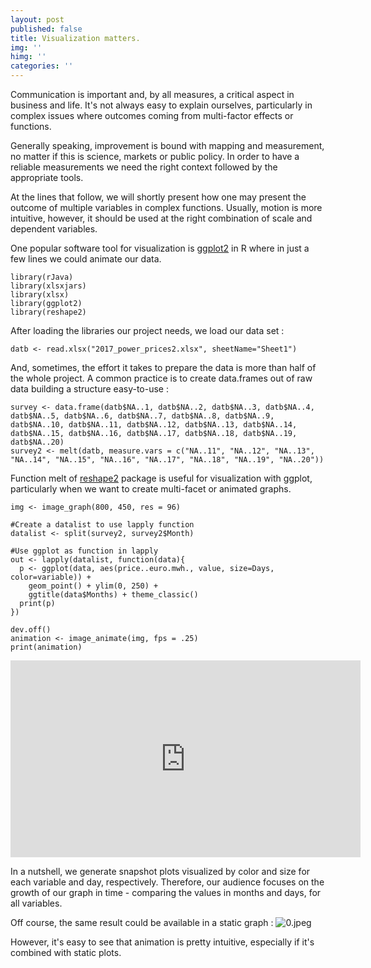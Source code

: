 ```yaml
---
layout: post
published: false
title: Visualization matters.
img: ''
himg: ''
categories: ''
---
```

Communication is important and, by all measures, a critical aspect in business and life. It's not always easy to explain ourselves, particularly in complex issues where outcomes coming from multi-factor effects or functions.

Generally speaking, improvement is bound with mapping and measurement, no matter if this is science, markets or public policy. In order to have a reliable measurements we need the right context followed by the appropriate tools.

At the lines that follow, we will shortly present how one may present the outcome of multiple variables in complex functions. Usually, motion is more intuitive, however, it should be used at the right combination of scale and dependent variables.

One popular software tool for visualization is [ggplot2](http://ggplot2.org/) in R where in just a few lines we could animate our data.

	library(rJava)
	library(xlsxjars)
	library(xlsx)
	library(ggplot2)
	library(reshape2)

After loading the libraries our project needs, we load our data set :

	datb <- read.xlsx("2017_power_prices2.xlsx", sheetName="Sheet1")

And, sometimes, the effort it takes to prepare the data is more than half of the whole project. A common practice is to create data.frames out of raw data building a structure easy-to-use :

	survey <- data.frame(datb$NA..1, datb$NA..2, datb$NA..3, datb$NA..4, datb$NA..5, datb$NA..6, datb$NA..7, datb$NA..8, datb$NA..9, datb$NA..10, datb$NA..11, datb$NA..12, datb$NA..13, datb$NA..14, datb$NA..15, datb$NA..16, datb$NA..17, datb$NA..18, datb$NA..19, datb$NA..20)
	survey2 <- melt(datb, measure.vars = c("NA..11", "NA..12", "NA..13", "NA..14", "NA..15", "NA..16", "NA..17", "NA..18", "NA..19", "NA..20"))

Function melt of [reshape2](http://seananderson.ca/2013/10/19/reshape.html) package is useful for visualization with ggplot, particularly when we want to create multi-facet or animated graphs.

	img <- image_graph(800, 450, res = 96)

	#Create a datalist to use lapply function
	datalist <- split(survey2, survey2$Month)

	#Use ggplot as function in lapply
	out <- lapply(datalist, function(data){
  	  p <- ggplot(data, aes(price..euro.mwh., value, size=Days, color=variable)) +
        geom_point() + ylim(0, 250) + 
        ggtitle(data$Months) + theme_classic()
      print(p)
	})

	dev.off()
	animation <- image_animate(img, fps = .25)
	print(animation)

<iframe width="560" height="315" src="https://www.youtube-nocookie.com/embed/GRnVnCiFumM?rel=0" frameborder="0" allow="autoplay; encrypted-media" allowfullscreen></iframe>

In a nutshell, we generate snapshot plots visualized by color and size for each variable and day, respectively. Therefore, our audience focuses on the growth of our graph in time - comparing the values in months and days, for all variables.

Off course, the same result could be available in a static graph :
![0.jpeg]({{site.baseurl}}/assets/media/0.jpeg)

However, it's easy to see that animation is pretty intuitive, especially if it's combined with static plots.
